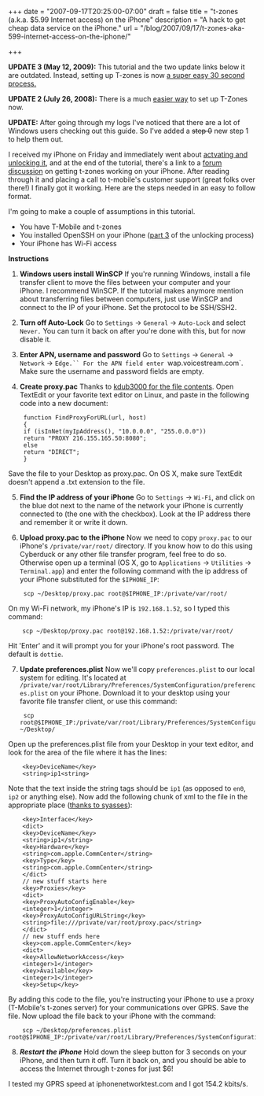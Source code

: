 +++
date = "2007-09-17T20:25:00-07:00"
draft = false
title = "t-zones (a.k.a. $5.99 Internet access) on the iPhone"
description = "A hack to get cheap data service on the iPhone."
url = "/blog/2007/09/17/t-zones-aka-599-internet-access-on-the-iphone/"

+++

**UPDATE 3 (May 12, 2009):** This tutorial and the two update links below it are outdated. Instead, setting up T-zones is now [a super easy 30 second process.](../11)

**UPDATE 2 (July 26, 2008):** There is a much [easier way](../5) to set up T-Zones now.

**UPDATE:** After going through my logs I've noticed that there are a lot of Windows users checking out this guide. So I've added a ~~step 0~~ new step 1 to help them out.

I received my iPhone on Friday and immediately went about [actvating and unlocking it](https://web.archive.org/web/20071127033711/http://modmyiphone.com/wiki/index.php/IPhone_unlock_OS_X_Part_1), and at the end of the tutorial, there's a link to a [forum discussion](https://web.archive.org/web/20080727050749/http://www.hackint0sh.org/forum/showthread.php?t=6365) on getting t-zones working on your iPhone. After reading through it and placing a call to t-mobile's customer support (great folks over there!) I finally got it working. Here are the steps needed in an easy to follow format.

I'm going to make a couple of assumptions in this tutorial.

* You have T-Mobile and t-zones
* You installed OpenSSH on your iPhone ([part 3](https://web.archive.org/web/20071009043843/http://modmyiphone.com/wiki/index.php/IPhone_unlock_OS_X_Part_3) of the unlocking process)
* Your iPhone has Wi-Fi access

**Instructions**

1. **Windows users install WinSCP** If you're running Windows, install a file transfer client to move the files between your computer and your iPhone. I recommend WinSCP. If the tutorial makes anymore mention about transferring files between computers, just use WinSCP and connect to the IP of your iPhone. Set the protocol to be SSH/SSH2.

2. **Turn off Auto-Lock** Go to `Settings` -> `General` -> `Auto-Lock` and select `Never.` You can turn it back on after you're done with this, but for now disable it.

3. **Enter APN, username and password** Go to `Settings` -> `General` -> `Network` -> `Edge.`` For the APN field enter `wap.voicestream.com`. Make sure the username and password fields are empty.

4. **Create proxy.pac** Thanks to [kdub3000 for the file contents](http://www.hackint0sh.org/forum/showthread.php?s=08de956de275c736532483549f6aed5e&t=6365&page=2). Open TextEdit or your favorite text editor on Linux, and paste in the following code into a new document:

        function FindProxyForURL(url, host)
        {
        if (isInNet(myIpAddress(), "10.0.0.0", "255.0.0.0"))
        return "PROXY 216.155.165.50:8080";
        else
        return "DIRECT";
        }
Save the file to your Desktop as proxy.pac. On OS X, make sure TextEdit doesn't append a .txt extension to the file.

5. **Find the IP address of your iPhone** Go to `Settings` -> `Wi-Fi`, and click on the blue dot next to the name of the network your iPhone is currently connected to (the one with the checkbox). Look at the IP address there and remember it or write it down.

6. **Upload proxy.pac to the iPhone** Now we need to copy `proxy.pac` to our iPhone's `/private/var/root/` directory. If you know how to do this using Cyberduck or any other file transfer program, feel free to do so. Otherwise open up a terminal (OS X, go to `Applications` -> `Utilities` -> `Terminal.app`) and enter the following command with the ip address of your iPhone substituted for the `$IPHONE_IP`:

        scp ~/Desktop/proxy.pac root@$IPHONE_IP:/private/var/root/
On my Wi-Fi network, my iPhone's IP is `192.168.1.52`, so I typed this command:

        scp ~/Desktop/proxy.pac root@192.168.1.52:/private/var/root/
Hit 'Enter' and it will prompt you for your iPhone's root password. The default is `dottie`.

7. **Update preferences.plist** Now we'll copy `preferences.plist` to our local system for editing. It's located at `/private/var/root/Library/Preferences/SystemConfiguration/preferences.plist` on your iPhone. Download it to your desktop using your favorite file transfer client, or use this command:

        scp root@$IPHONE_IP:/private/var/root/Library/Preferences/SystemConfiguration/preferences.plist ~/Desktop/
Open up the preferences.plist file from your Desktop in your text editor, and look for the area of the file where it has the lines:

        <key>DeviceName</key>
        <string>ip1<string>
Note that the text inside the string tags should be `ip1` (as opposed to `en0`, `ip2` or anything else). Now add the following chunk of xml to the file in the appropriate place ([thanks to syasses](http://www.hackint0sh.org/forum/showthread.php?t=6365)):

        <key>Interface</key>
        <dict>
        <key>DeviceName</key>
        <string>ip1</string>
        <key>Hardware</key>
        <string>com.apple.CommCenter</string>
        <key>Type</key>
        <string>com.apple.CommCenter</string>
        </dict>
        // new stuff starts here
        <key>Proxies</key>
        <dict>
        <key>ProxyAutoConfigEnable</key>
        <integer>1</integer>
        <key>ProxyAutoConfigURLString</key>
        <string>file:///private/var/root/proxy.pac</string>
        </dict>
        // new stuff ends here
        <key>com.apple.CommCenter</key>
        <dict>
        <key>AllowNetworkAccess</key>
        <integer>1</integer>
        <key>Available</key>
        <integer>1</integer>
        <key>Setup</key>
By adding this code to the file, you're instructing your iPhone to use a proxy (T-Mobile's t-zones server) for your communications over GPRS. Save the file.
Now upload the file back to your iPhone with the command:

        scp ~/Desktop/preferences.plist root@$IPHONE_IP:/private/var/root/Library/Preferences/SystemConfiguration/

8. ***Restart the iPhone*** Hold down the sleep button for 3 seconds on your iPhone, and then turn it off. Turn it back on, and you should be able to access the Internet through t-zones for just $6!

I tested my GPRS speed at iphonenetworktest.com and I got 154.2 kbits/s.
